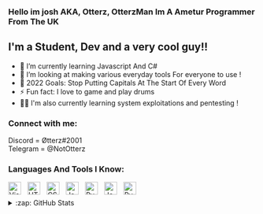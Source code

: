 ### Hello im josh AKA, Otterz, OtterzMan Im A Ametur Programmer From The UK

## I'm a Student, Dev and a very cool guy!!

- 🌱 I’m currently learning Javascript And C#
- 🥓 I’m looking at making various everyday tools For everyone to use !
- 🥅 2022 Goals: Stop Putting Capitals At The Start Of Every Word
- ⚡ Fun fact: I love to game and play drums
- 🐱‍👤 I'm also currently learning system exploitations and pentesting !

### Connect with me:

Discord = Øtterz#2001
<br />
Telegram = @NotOtterz

### Languages And Tools I Know:

<img align="left" alt="Visual Studio Code" width="26px" src="https://cdn.jsdelivr.net/gh/devicons/devicon/icons/vscode/vscode-original.svg" style="padding-right:10px;" />
<img align="left" alt="HTML5" width="26px" src="https://cdn.jsdelivr.net/gh/devicons/devicon/icons/html5/html5-original.svg" style="padding-right:10px;" />
<img align="left" alt="CSS3" width="26px" src="https://cdn.jsdelivr.net/gh/devicons/devicon/icons/css3/css3-original.svg" style="padding-right:10px;" />
<img align="left" alt="JavaScript" width="26px" src="https://cdn.jsdelivr.net/gh/devicons/devicon/icons/javascript/javascript-original.svg" style="padding-right:10px;" />
<img align="left" alt="Pyhton" width="26px" src="https://cdn.jsdelivr.net/gh/devicons/devicon/icons/python/python-original.svg" style="padding-right:10px;" />
<img align="left" alt="JavaScript" width="26px" src="https://cdn.jsdelivr.net/gh/devicons/devicon/icons/csharp/csharp-original.svg" style="padding-right:10px;" />
<img align="left" alt="Pyhton" width="26px" src="https://cdn.jsdelivr.net/gh/devicons/devicon/icons/batch/batch-original.svg" style="padding-right:10px;" />

<br />
<br />

<details>
  <summary>:zap: GitHub Stats</summary>

  <img align="left" alt="My GitHub Stats" src="https://github-readme-stats.vercel.app/api?username=OtterzMan&show_icons=true&hide_border=false&title_color=ff652f&icon_color=FFE400&bg_color=09131B&text_color=ffffff&border_color=0c1a25" />

</details>

